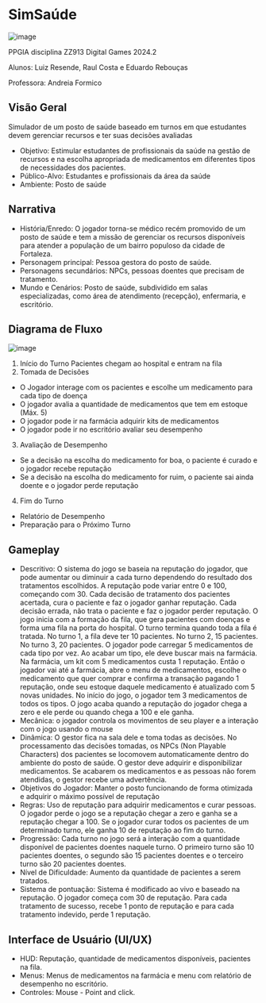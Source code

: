 # SimSaúde

![image](https://github.com/user-attachments/assets/b6fb1a0b-cbcd-44ad-8a93-21387d821841)

PPGIA disciplina ZZ913 Digital Games 2024.2

Alunos: Luiz Resende, Raul Costa e Eduardo Rebouças

Professora: Andreia Formico

## Visão Geral

Simulador de um posto de saúde baseado em turnos em que estudantes devem gerenciar recursos e ter suas decisões avaliadas

- Objetivo: Estimular estudantes de profissionais da saúde na gestão de recursos e na escolha apropriada de medicamentos em diferentes tipos de necessidades dos pacientes.
- Público-Alvo: Estudantes e profissionais da área da saúde
- Ambiente: Posto de saúde

## Narrativa

- História/Enredo: O jogador torna-se médico recém promovido de um posto de saúde e tem a missão de gerenciar os recursos disponíveis para atender a população de um bairro populoso da cidade de Fortaleza.
- Personagem principal: Pessoa gestora do posto de saúde.
- Personagens secundários: NPCs, pessoas doentes que precisam de tratamento.
- Mundo e Cenários: Posto de saúde, subdividido em salas especializadas, como área de atendimento (recepção), enfermaria, e escritório.

## Diagrama de Fluxo

![image](https://github.com/user-attachments/assets/b7660b3f-11d1-4d4e-95d6-573844f1b580)

1. Início do Turno
  Pacientes chegam ao hospital e entram na fila
2. Tomada de Decisões
  - O Jogador interage com os pacientes e escolhe um medicamento para cada tipo de doença
  - O jogador avalia a quantidade de medicamentos que tem em estoque (Máx. 5)
  - O jogador pode ir na farmácia adquirir kits de medicamentos
  - O jogador pode ir no escritório avaliar seu desempenho
3. Avaliação de Desempenho
  - Se a decisão na escolha do medicamento for boa, o paciente é curado e o jogador recebe reputação
  - Se a decisão na escolha do medicamento  for ruim, o paciente sai ainda doente e o jogador perde reputação
4. Fim do Turno
  - Relatório de Desempenho
  - Preparação para o Próximo Turno

## Gameplay

- Descritivo: O sistema do jogo se baseia na reputação do jogador, que pode aumentar ou diminuir a cada turno dependendo do resultado dos tratamentos escolhidos. A reputação pode variar entre 0 e 100, começando com 30. Cada decisão de tratamento dos pacientes acertada, cura o paciente e faz o jogador ganhar reputação. Cada decisão errada, não trata o paciente e faz o jogador perder reputação. O jogo inicia com a formação da fila, que gera pacientes com doenças e forma uma fila na porta do hospital. O turno termina quando toda a fila é tratada. No turno 1, a fila deve ter 10 pacientes. No turno 2, 15 pacientes. No turno 3, 20 pacientes. O jogador pode carregar 5 medicamentos de cada tipo por vez. Ao acabar um tipo, ele deve buscar mais na farmácia. Na farmácia, um kit com 5 medicamentos custa 1 reputação. Então o jogador vai até a farmácia, abre o menu de medicamentos, escolhe o medicamento que quer comprar e confirma a transação pagando 1 reputação, onde seu estoque daquele medicamento é atualizado com 5 novas unidades. No início do jogo, o jogador tem 3 medicamentos de todos os tipos. O jogo acaba quando a reputação do jogador chega a zero e ele perde ou quando chega a 100 e ele ganha.
- Mecânica: o jogador controla os movimentos de seu player e a interação com o jogo usando o mouse
- Dinâmica: O gestor fica na sala dele e toma todas as decisões. No processamento das decisões tomadas, os NPCs (Non Playable Characters) dos pacientes se locomovem automaticamente dentro do ambiente do posto de saúde. O gestor deve adquirir e disponibilizar medicamentos. Se acabarem os medicamentos e as pessoas não forem atendidas, o gestor recebe uma advertência.
- Objetivos do Jogador: Manter o posto funcionando de forma otimizada e adquirir o máximo possível de reputação
- Regras: Uso de reputação para adquirir medicamentos e curar pessoas. O jogador perde o jogo se a reputação chegar a zero e ganha se a reputação chegar a 100. Se o jogador curar todos os pacientes de um determinado turno, ele ganha 10 de reputação ao fim do turno.
- Progressão: Cada turno no jogo será a interação com a quantidade disponível de pacientes doentes naquele turno. O primeiro turno são 10 pacientes doentes, o segundo são 15 pacientes doentes e o terceiro turno são 20 pacientes doentes.
- Nível de Dificuldade: Aumento da quantidade de pacientes a serem tratados.
- Sistema de pontuação: Sistema é modificado ao vivo e baseado na reputação. O jogador começa com 30 de reputação. Para cada tratamento de sucesso, recebe 1 ponto de reputação e para cada tratamento indevido, perde 1 reputação.

## Interface de Usuário (UI/UX)

- HUD: Reputação, quantidade de medicamentos disponíveis, pacientes na fila.
- Menus: Menus de medicamentos na farmácia e menu com relatório de desempenho no escritório.
- Controles: Mouse - Point and click.
